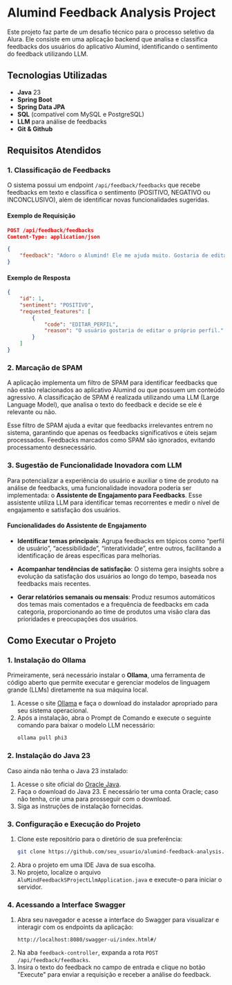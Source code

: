 # Alumind Feedback Analysis Project

Este projeto faz parte de um desafio técnico para o processo seletivo da Alura. Ele consiste em uma aplicação backend que analisa e classifica feedbacks dos usuários do aplicativo Alumind, identificando o sentimento do feedback utilizando LLM.

## Tecnologias Utilizadas
- **Java** 23
- **Spring Boot**
- **Spring Data JPA**
- **SQL** (compatível com MySQL e PostgreSQL)
- **LLM** para análise de feedbacks
- **Git & Github**

## Requisitos Atendidos
### 1. Classificação de Feedbacks
O sistema possui um endpoint `/api/feedback/feedbacks` que recebe feedbacks em texto e classifica o sentimento (POSITIVO, NEGATIVO ou INCONCLUSIVO), além de identificar novas funcionalidades sugeridas.

#### Exemplo de Requisição
```json
POST /api/feedback/feedbacks
Content-Type: application/json

{
    "feedback": "Adoro o Alumind! Ele me ajuda muito. Gostaria de editar meu perfil."
}
```

#### Exemplo de Resposta
```json
{
    "id": 1,
    "sentiment": "POSITIVO",
    "requested_features": [
        {
            "code": "EDITAR_PERFIL",
            "reason": "O usuário gostaria de editar o próprio perfil."
        }
    ]
}
```

### 2. Marcação de SPAM
A aplicação implementa um filtro de SPAM para identificar feedbacks que não estão relacionados ao aplicativo Alumind ou que possuem um conteúdo agressivo. A classificação de SPAM é realizada utilizando uma LLM (Large Language Model), que analisa o texto do feedback e decide se ele é relevante ou não.

Esse filtro de SPAM ajuda a evitar que feedbacks irrelevantes entrem no sistema, garantindo que apenas os feedbacks significativos e úteis sejam processados. Feedbacks marcados como SPAM são ignorados, evitando processamento desnecessário.


### 3. Sugestão de Funcionalidade Inovadora com LLM
Para potencializar a experiência do usuário e auxiliar o time de produto na análise de feedbacks, uma funcionalidade inovadora poderia ser implementada: o **Assistente de Engajamento para Feedbacks**. Esse assistente utiliza LLM para identificar temas recorrentes e medir o nível de engajamento e satisfação dos usuários.

#### Funcionalidades do Assistente de Engajamento

- **Identificar temas principais**: Agrupa feedbacks em tópicos como “perfil de usuário”, “acessibilidade”, “interatividade”, entre outros, facilitando a identificação de áreas específicas para melhorias.
  
- **Acompanhar tendências de satisfação**: O sistema gera insights sobre a evolução da satisfação dos usuários ao longo do tempo, baseada nos feedbacks mais recentes.
  
- **Gerar relatórios semanais ou mensais**: Produz resumos automáticos dos temas mais comentados e a frequência de feedbacks em cada categoria, proporcionando ao time de produtos uma visão clara das prioridades e preocupações dos usuários.

## Como Executar o Projeto

### 1. Instalação do Ollama
Primeiramente, será necessário instalar o **Ollama**, uma ferramenta de código aberto que permite executar e gerenciar modelos de linguagem grande (LLMs) diretamente na sua máquina local.
1. Acesse o site [Ollama](https://ollama.com/) e faça o download do instalador apropriado para seu sistema operacional.
2. Após a instalação, abra o Prompt de Comando e execute o seguinte comando para baixar o modelo LLM necessário:
   ```bash
   ollama pull phi3
   ```

### 2. Instalação do Java 23
Caso ainda não tenha o Java 23 instalado:
1. Acesse o site oficial do [Oracle Java](https://www.oracle.com/java/technologies/downloads/).
2. Faça o download do Java 23. É necessário ter uma conta Oracle; caso não tenha, crie uma para prosseguir com o download.
3. Siga as instruções de instalação fornecidas.

### 3. Configuração e Execução do Projeto
1. Clone este repositório para o diretório de sua preferência:
   ```bash
   git clone https://github.com/seu_usuario/alumind-feedback-analysis.git
   ```
2. Abra o projeto em uma IDE Java de sua escolha.
3. No projeto, localize o arquivo `AluMindFeedbackSProjectLlmApplication.java` e execute-o para iniciar o servidor.

### 4. Acessando a Interface Swagger
1. Abra seu navegador e acesse a interface do Swagger para visualizar e interagir com os endpoints da aplicação:
   ```
   http://localhost:8080/swagger-ui/index.html#/
   ```
2. Na aba `feedback-controller`, expanda a rota `POST /api/feedback/feedbacks`.
3. Insira o texto do feedback no campo de entrada e clique no botão "Execute" para enviar a requisição e receber a análise do feedback.



